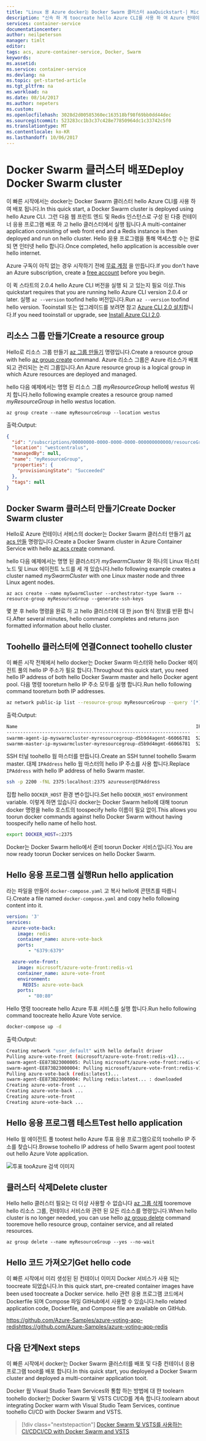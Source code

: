 ```yaml
---
title: "Linux 용 Azure docker는 Docker Swarm 클러스터 aaaQuickstart-| Microsoft Docs"
description: "신속 하 게 toocreate hello Azure CLI를 사용 하 여 Azure 컨테이너 서비스의 Linux 컨테이너에 대 한 docker는 Docker Swarm 클러스터에 알아봅니다."
services: container-service
documentationcenter: 
author: neilpeterson
manager: timlt
editor: 
tags: acs, azure-container-service, Docker, Swarm
keywords: 
ms.assetid: 
ms.service: container-service
ms.devlang: na
ms.topic: get-started-article
ms.tgt_pltfrm: na
ms.workload: na
ms.date: 08/14/2017
ms.author: nepeters
ms.custom: 
ms.openlocfilehash: 3028d2d00585360ec163518bf98f69bb0dd44dec
ms.sourcegitcommit: 523283cc1b3c37c428e77850964dc1c33742c5f0
ms.translationtype: MT
ms.contentlocale: ko-KR
ms.lasthandoff: 10/06/2017
---
```

# <a name="deploy-docker-swarm-cluster"></a><span data-ttu-id="86871-103">Docker Swarm 클러스터 배포</span><span class="sxs-lookup"><span data-stu-id="86871-103">Deploy Docker Swarm cluster</span></span>

<span data-ttu-id="86871-104">이 빠른 시작에서는 docker는 Docker Swarm 클러스터 hello Azure CLI를 사용 하 여 배포 됩니다.</span><span class="sxs-lookup"><span data-stu-id="86871-104">In this quick start, a Docker Swarm cluster is deployed using hello Azure CLI.</span></span> <span data-ttu-id="86871-105">그런 다음 웹 프런트 엔드 및 Redis 인스턴스로 구성 된 다중 컨테이너 응용 프로그램 배포 하 고 hello 클러스터에서 실행 됩니다.</span><span class="sxs-lookup"><span data-stu-id="86871-105">A multi-container application consisting of web front end and a Redis instance is then deployed and run on hello cluster.</span></span> <span data-ttu-id="86871-106">Hello 응용 프로그램을 통해 액세스할 수는 완료 되 면 인터넷 hello 합니다.</span><span class="sxs-lookup"><span data-stu-id="86871-106">Once completed, hello application is accessible over hello internet.</span></span>

<span data-ttu-id="86871-107">Azure 구독이 아직 없는 경우 시작하기 전에 [무료 계정](https://azure.microsoft.com/free/?WT.mc_id=A261C142F) 을 만듭니다.</span><span class="sxs-lookup"><span data-stu-id="86871-107">If you don't have an Azure subscription, create a [free account](https://azure.microsoft.com/free/?WT.mc_id=A261C142F) before you begin.</span></span>

<span data-ttu-id="86871-108">이 퀵 스타트의 2.0.4 hello Azure CLI 버전을 실행 되 고 있는지 필요 이상.</span><span class="sxs-lookup"><span data-stu-id="86871-108">This quickstart requires that you are running hello Azure CLI version 2.0.4 or later.</span></span> <span data-ttu-id="86871-109">실행 `az --version` toofind hello 버전입니다.</span><span class="sxs-lookup"><span data-stu-id="86871-109">Run `az --version` toofind hello version.</span></span> <span data-ttu-id="86871-110">Tooinstall 또는 업그레이드를 보려면 참고 [Azure CLI 2.0 설치]( /cli/azure/install-azure-cli)합니다.</span><span class="sxs-lookup"><span data-stu-id="86871-110">If you need tooinstall or upgrade, see [Install Azure CLI 2.0]( /cli/azure/install-azure-cli).</span></span>

## <a name="create-a-resource-group"></a><span data-ttu-id="86871-111">리소스 그룹 만들기</span><span class="sxs-lookup"><span data-stu-id="86871-111">Create a resource group</span></span>

<span data-ttu-id="86871-112">Hello로 리소스 그룹 만들기 [az 그룹 만들기](/cli/azure/group#create) 명령입니다.</span><span class="sxs-lookup"><span data-stu-id="86871-112">Create a resource group with hello [az group create](/cli/azure/group#create) command.</span></span> <span data-ttu-id="86871-113">Azure 리소스 그룹은 Azure 리소스가 배포되고 관리되는 논리 그룹입니다.</span><span class="sxs-lookup"><span data-stu-id="86871-113">An Azure resource group is a logical group in which Azure resources are deployed and managed.</span></span>

<span data-ttu-id="86871-114">hello 다음 예제에서는 명명 된 리소스 그룹 *myResourceGroup* hello에 *westus* 위치 합니다.</span><span class="sxs-lookup"><span data-stu-id="86871-114">hello following example creates a resource group named *myResourceGroup* in hello *westus* location.</span></span>

```azurecli-interactive
az group create --name myResourceGroup --location westus
```

<span data-ttu-id="86871-115">출력:</span><span class="sxs-lookup"><span data-stu-id="86871-115">Output:</span></span>

```json
{
  "id": "/subscriptions/00000000-0000-0000-0000-000000000000/resourceGroups/myResourceGroup",
  "location": "westcentralus",
  "managedBy": null,
  "name": "myResourceGroup",
  "properties": {
    "provisioningState": "Succeeded"
  },
  "tags": null
}
```

## <a name="create-docker-swarm-cluster"></a><span data-ttu-id="86871-116">Docker Swarm 클러스터 만들기</span><span class="sxs-lookup"><span data-stu-id="86871-116">Create Docker Swarm cluster</span></span>

<span data-ttu-id="86871-117">Hello로 Azure 컨테이너 서비스의 docker는 Docker Swarm 클러스터 만들기 [az acs 만들](/cli/azure/acs#create) 명령입니다.</span><span class="sxs-lookup"><span data-stu-id="86871-117">Create a Docker Swarm cluster in Azure Container Service with hello [az acs create](/cli/azure/acs#create) command.</span></span> 

<span data-ttu-id="86871-118">hello 다음 예제에서는 명명 된 클러스터가 *mySwarmCluster* 와 하나의 Linux 마스터 노드 및 Linux 에이전트 노드를 세 개 있습니다.</span><span class="sxs-lookup"><span data-stu-id="86871-118">hello following example creates a cluster named *mySwarmCluster* with one Linux master node and three Linux agent nodes.</span></span>

```azurecli-interactive
az acs create --name mySwarmCluster --orchestrator-type Swarm --resource-group myResourceGroup --generate-ssh-keys
```

<span data-ttu-id="86871-119">몇 분 후 hello 명령을 완료 하 고 hello 클러스터에 대 한 json 형식 정보를 반환 합니다.</span><span class="sxs-lookup"><span data-stu-id="86871-119">After several minutes, hello command completes and returns json formatted information about hello cluster.</span></span>

## <a name="connect-toohello-cluster"></a><span data-ttu-id="86871-120">Toohello 클러스터에 연결</span><span class="sxs-lookup"><span data-stu-id="86871-120">Connect toohello cluster</span></span>

<span data-ttu-id="86871-121">이 빠른 시작 전체에서 hello docker는 Docker Swarm 마스터와 hello Docker 에이전트 풀의 hello IP 주소가 필요 합니다.</span><span class="sxs-lookup"><span data-stu-id="86871-121">Throughout this quick start, you need hello IP address of both hello Docker Swarm master and hello Docker agent pool.</span></span> <span data-ttu-id="86871-122">다음 명령 tooreturn hello IP 주소 모두를 실행 합니다.</span><span class="sxs-lookup"><span data-stu-id="86871-122">Run hello following command tooreturn both IP addresses.</span></span>


```bash
az network public-ip list --resource-group myResourceGroup --query '[*].{Name:name,IPAddress:ipAddress}' -o table
```

<span data-ttu-id="86871-123">출력:</span><span class="sxs-lookup"><span data-stu-id="86871-123">Output:</span></span>

```bash
Name                                                                 IPAddress
-------------------------------------------------------------------  -------------
swarmm-agent-ip-myswarmcluster-myresourcegroup-d5b9d4agent-66066781  52.179.23.131
swarmm-master-ip-myswarmcluster-myresourcegroup-d5b9d4mgmt-66066781  52.141.37.199
```

<span data-ttu-id="86871-124">SSH 터널 toohello 웜 마스터를 만듭니다.</span><span class="sxs-lookup"><span data-stu-id="86871-124">Create an SSH tunnel toohello Swarm master.</span></span> <span data-ttu-id="86871-125">대체 `IPAddress` hello 웜 마스터의 hello IP 주소를 사용 합니다.</span><span class="sxs-lookup"><span data-stu-id="86871-125">Replace `IPAddress` with hello IP address of hello Swarm master.</span></span>

```bash
ssh -p 2200 -fNL 2375:localhost:2375 azureuser@IPAddress
```

<span data-ttu-id="86871-126">집합 hello `DOCKER_HOST` 환경 변수입니다.</span><span class="sxs-lookup"><span data-stu-id="86871-126">Set hello `DOCKER_HOST` environment variable.</span></span> <span data-ttu-id="86871-127">이렇게 하면 있습니다 docker는 Docker Swarm hello에 대해 toorun docker 명령을 hello 호스트의 toospecify hello 이름이 필요 없이.</span><span class="sxs-lookup"><span data-stu-id="86871-127">This allows you toorun docker commands against hello Docker Swarm without having toospecify hello name of hello host.</span></span>

```bash
export DOCKER_HOST=:2375
```

<span data-ttu-id="86871-128">Docker는 Docker Swarm hello에서 준비 toorun Docker 서비스입니다.</span><span class="sxs-lookup"><span data-stu-id="86871-128">You are now ready toorun Docker services on hello Docker Swarm.</span></span>


## <a name="run-hello-application"></a><span data-ttu-id="86871-129">Hello 응용 프로그램 실행</span><span class="sxs-lookup"><span data-stu-id="86871-129">Run hello application</span></span>

<span data-ttu-id="86871-130">라는 파일을 만들어 `docker-compose.yaml` 고 복사 hello에 콘텐츠를 따릅니다.</span><span class="sxs-lookup"><span data-stu-id="86871-130">Create a file named `docker-compose.yaml` and copy hello following content into it.</span></span>

```yaml
version: '3'
services:
  azure-vote-back:
    image: redis
    container_name: azure-vote-back
    ports:
        - "6379:6379"

  azure-vote-front:
    image: microsoft/azure-vote-front:redis-v1
    container_name: azure-vote-front
    environment:
      REDIS: azure-vote-back
    ports:
        - "80:80"
```

<span data-ttu-id="86871-131">Hello 명령 toocreate hello Azure 투표 서비스를 실행 합니다.</span><span class="sxs-lookup"><span data-stu-id="86871-131">Run hello following command toocreate hello Azure Vote service.</span></span>

```bash
docker-compose up -d
```

<span data-ttu-id="86871-132">출력:</span><span class="sxs-lookup"><span data-stu-id="86871-132">Output:</span></span>

```bash
Creating network "user_default" with hello default driver
Pulling azure-vote-front (microsoft/azure-vote-front:redis-v1)...
swarm-agent-EE873B23000005: Pulling microsoft/azure-vote-front:redis-v1...
swarm-agent-EE873B23000004: Pulling microsoft/azure-vote-front:redis-v1... : downloaded
Pulling azure-vote-back (redis:latest)...
swarm-agent-EE873B23000004: Pulling redis:latest... : downloaded
Creating azure-vote-front ... 
Creating azure-vote-back ... 
Creating azure-vote-front
Creating azure-vote-back ...
```

## <a name="test-hello-application"></a><span data-ttu-id="86871-133">Hello 응용 프로그램 테스트</span><span class="sxs-lookup"><span data-stu-id="86871-133">Test hello application</span></span>

<span data-ttu-id="86871-134">Hello 웜 에이전트 풀 tootest hello Azure 투표 응용 프로그램으로의 toohello IP 주소를 찾습니다.</span><span class="sxs-lookup"><span data-stu-id="86871-134">Browse toohello IP address of hello Swarm agent pool tootest out hello Azure Vote application.</span></span>

![투표 tooAzure 검색 이미지](media/container-service-docker-swarm-mode-walkthrough/azure-vote.png)

## <a name="delete-cluster"></a><span data-ttu-id="86871-136">클러스터 삭제</span><span class="sxs-lookup"><span data-stu-id="86871-136">Delete cluster</span></span>
<span data-ttu-id="86871-137">Hello hello 클러스터 필요는 더 이상 사용할 수 없습니다 [az 그룹 삭제](/cli/azure/group#delete) tooremove hello 리소스 그룹, 컨테이너 서비스와 관련 된 모든 리소스를 명령입니다.</span><span class="sxs-lookup"><span data-stu-id="86871-137">When hello cluster is no longer needed, you can use hello [az group delete](/cli/azure/group#delete) command tooremove hello resource group, container service, and all related resources.</span></span>

```azurecli-interactive
az group delete --name myResourceGroup --yes --no-wait
```

## <a name="get-hello-code"></a><span data-ttu-id="86871-138">Hello 코드 가져오기</span><span class="sxs-lookup"><span data-stu-id="86871-138">Get hello code</span></span>

<span data-ttu-id="86871-139">이 빠른 시작에서 미리 생성된 된 컨테이너 이미지 Docker 서비스가 사용 되는 toocreate 되었습니다.</span><span class="sxs-lookup"><span data-stu-id="86871-139">In this quick start, pre-created container images have been used toocreate a Docker service.</span></span> <span data-ttu-id="86871-140">hello 관련 응용 프로그램 코드에서 Dockerfile 되며 Compose 파일 GitHub에서 사용할 수 있습니다.</span><span class="sxs-lookup"><span data-stu-id="86871-140">hello related application code, Dockerfile, and Compose file are available on GitHub.</span></span>

[<span data-ttu-id="86871-141">https://github.com/Azure-Samples/azure-voting-app-redis</span><span class="sxs-lookup"><span data-stu-id="86871-141">https://github.com/Azure-Samples/azure-voting-app-redis</span></span>](https://github.com/Azure-Samples/azure-voting-app-redis.git)

## <a name="next-steps"></a><span data-ttu-id="86871-142">다음 단계</span><span class="sxs-lookup"><span data-stu-id="86871-142">Next steps</span></span>

<span data-ttu-id="86871-143">이 빠른 시작에서 docker는 Docker Swarm 클러스터를 배포 및 다중 컨테이너 응용 프로그램 tooit를 배포 합니다.</span><span class="sxs-lookup"><span data-stu-id="86871-143">In this quick start, you deployed a Docker Swarm cluster and deployed a multi-container application tooit.</span></span>

<span data-ttu-id="86871-144">Docker 웜 Visual Studio Team Services와 통합 하는 방법에 대 한 toolearn toohello docker는 Docker Swarm 및 VSTS CI/CD를 계속 합니다.</span><span class="sxs-lookup"><span data-stu-id="86871-144">toolearn about integrating Docker warm with Visual Studio Team Services, continue toohello CI/CD with Docker Swarm and VSTS.</span></span>

> [!div class="nextstepaction"]
> [<span data-ttu-id="86871-145">Docker Swarm 및 VSTS를 사용하는 CI/CD</span><span class="sxs-lookup"><span data-stu-id="86871-145">CI/CD with Docker Swarm and VSTS</span></span>](./container-service-docker-swarm-setup-ci-cd.md)